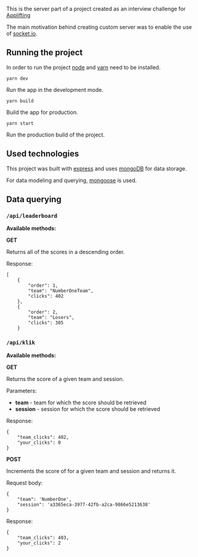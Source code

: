 This is the server part of a project created as an interview challenge for [Applifting](https://applifting.cz/)

The main motivation behind creating custom server was to enable the use of [socket.io](https://socket.io/).

## Running the project

In order to run the project [node](https://nodejs.org/en/) and [yarn](https://classic.yarnpkg.com/en/) need to be installed.

`yarn dev`

Run the app in the development mode.

`yarn build`

Build the app for production.

`yarn start`

Run the production build of the project.

## Used technologies

This project was built with [express](https://expressjs.com/) and uses [mongoDB](https://www.mongodb.com/) for data storage.

For data modeling and querying, [mongoose](https://mongoosejs.com/) is used.

## Data querying

### `/api/leaderboard`

**Available methods:**

**GET**

Returns all of the scores in a descending order.

Response:

```
[
    {
        "order": 1,
        "team": "NumberOneTeam",
        "clicks": 402
    },
    {
        "order": 2,
        "team": "Losers",
        "clicks": 305
    }
```

### `/api/klik`

**Available methods:**

**GET**

Returns the score of a given team and session.

Parameters:

- **team** - team for which the score should be retrieved
- **session** - session for which the score should be retrieved

Response:

```
{
    "team_clicks": 402,
    "your_clicks": 0
}
```

**POST**

Increments the score of for a given team and session and returns it.

Request body:

```
{
    "team": 'NumberOne',
    "session": 'a3365eca-3977-42fb-a2ca-9866e5213638'
}
```

Response:

```
{
    "team_clicks": 403,
    "your_clicks": 2
}
```
